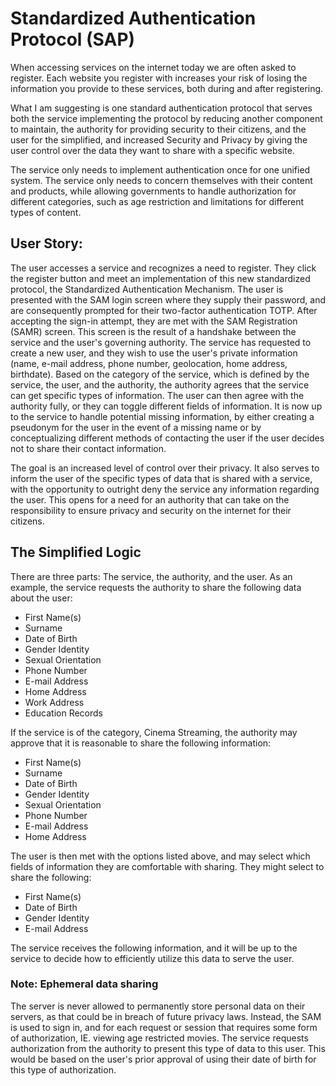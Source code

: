 # Standardized Authentication Protocol (SAP)

When accessing services on the internet today we are often asked to register.
Each website you register with increases your risk of losing the information
you provide to these services, both during and after registering.

What I am suggesting is one standard authentication protocol that serves both
the service implementing the protocol by reducing another component to
maintain, the authority for providing security to their citizens, and the user
for the simplified, and increased Security and Privacy by giving the user
control over the data they want to share with a specific website.

The service only needs to implement authentication once for one unified system.
The service only needs to concern themselves with their content and products,
while allowing governments to handle authorization for different categories,
such as age restriction and limitations for different types of content.

## User Story:

The user accesses a service and recognizes a need to register. They click the
register button and meet an implementation of this new standardized protocol,
the Standardized Authentication Mechanism. The user is presented with the SAM
login screen where they supply their password, and are consequently prompted
for their two-factor authentication TOTP. After accepting the sign-in attempt,
they are met with the SAM Registration (SAMR) screen. This screen is the result
of a handshake between the service and the user's governing authority. The
service has requested to create a new user, and they wish to use the user's
private information (name, e-mail address, phone number, geolocation, home
address, birthdate). Based on the category of the service, which is defined by 
the service, the user, and the authority, the authority agrees that the service
can get specific types of information. The user can then agree with the
authority fully, or they can toggle different fields of information. It is now
up to the service to handle potential missing information, by either creating a
pseudonym for the user in the event of a missing name or by conceptualizing
different methods of contacting the user if the user decides not to share their
contact information.

The goal is an increased level of control over their privacy. It also serves to
inform the user of the specific types of data that is shared with a service,
with the opportunity to outright deny the service any information regarding the
user. This opens for a need for an authority that can take on the
responsibility to ensure privacy and security on the internet for their
citizens.

## The Simplified Logic

There are three parts: The service, the authority, and the user. As an example,
the service requests the authority to share the following data about the user:

- First Name(s)
- Surname
- Date of Birth
- Gender Identity
- Sexual Orientation
- Phone Number
- E-mail Address
- Home Address
- Work Address
- Education Records

If the service is of the category, Cinema Streaming, the authority may approve
that it is reasonable to share the following information:

- First Name(s)
- Surname
- Date of Birth
- Gender Identity
- Sexual Orientation
- Phone Number
- E-mail Address
- Home Address

The user is then met with the options listed above, and may select which fields
of information they are comfortable with sharing. They might select to share
the following:

- First Name(s)
- Date of Birth
- Gender Identity
- E-mail Address

The service receives the following information, and it will be up to the
service to decide how to efficiently utilize this data to serve the user.

### Note: Ephemeral data sharing

The server is never allowed to permanently store personal data on their
servers, as that could be in breach of future privacy laws. Instead, the SAM is
used to sign in, and for each request or session that requires some form of
authorization, IE. viewing age restricted movies. The service requests
authorization from the authority to present this type of data to this user. 
This would be based on the user's prior approval of using their date of birth
for this type of authorization.

